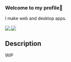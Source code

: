 ### Welcome to my profile👋
I make web and desktop apps.

<a href="https://github.com/wyu4">
  <img align="center" src="https://github-readme-stats.vercel.app/api?username=wyu4&show_icons=true&theme=nord&include_all_commits=true)](https://github.com/wyu4" />
</a>
<a href="https://github.com/wyu4">
  <img align="center" src="https://github-readme-stats.vercel.app/api/top-langs/?username=wyu4&langs_count=14&theme=nord&layout=compact" />
</a>

## Description
WIP
